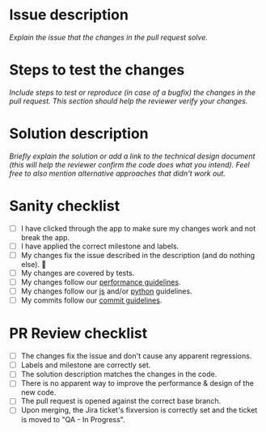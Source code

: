 <!-- If your PR depends on other tickets or PRs, you can list them here
# Dependencies

This PR is `on hold` until the dependencies are merged:

- [ ] GGRC-1234
- [ ] #1234
-->

# Issue description

*Explain the issue that the changes in the pull request solve.*

# Steps to test the changes

*Include steps to test or reproduce (in case of a bugfix) the changes in the pull request. This section should help the reviewer verify your changes.*

# Solution description

*Briefly explain the solution or add a link to the technical design document (this will help the reviewer confirm the code does what you intend). Feel free to also mention alternative approaches that didn't work out.*

# Sanity checklist

- [ ] I have clicked through the app to make sure my changes work and not break the app.
- [ ] I have applied the correct milestone and labels.
- [ ] My changes fix the issue described in the description (and do nothing else). 🤞
- [ ] My changes are covered by tests.
- [ ] My changes follow our [performance guidelines](https://github.com/google/ggrc-core/blob/dev/docs/source/contributing/performance.rst).
- [ ] My changes follow our [js](https://github.com/google/ggrc-core/blob/dev/docs/source/contributing/javascript.rst) and/or [python](https://github.com/google/ggrc-core/blob/dev/docs/source/contributing/python.rst) guidelines.
- [ ] My commits follow our [commit guidelines](https://github.com/google/ggrc-core/blob/dev/docs/source/contributing/git/how_to_write_a_commit_message.rst).

<!-- If your PR includes a migration include the additional checklist items
# Migration checklist
- [ ] db_reset runs without errors or warnings.
- [ ] db_reset ggrc-qa.sql runs without errors or warnings.
-->

# PR Review checklist

- [ ] The changes fix the issue and don't cause any apparent regressions.
- [ ] Labels and milestone are correctly set.
- [ ] The solution description matches the changes in the code.
- [ ] There is no apparent way to improve the performance & design of the new code.
- [ ] The pull request is opened against the correct base branch.
- [ ] Upon merging, the Jira ticket's fixversion is correctly set and the ticket is moved to "QA - In Progress".

<!-- If your code is not finished yet can include a TODO check list
# TODO

- [ ] First item on the TODO
-->
